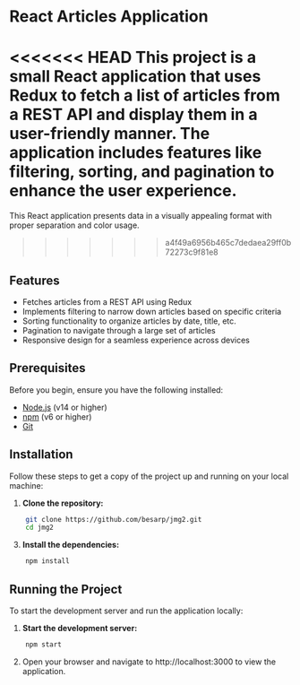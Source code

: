 # React Articles Application

<<<<<<< HEAD
This project is a small React application that uses Redux to fetch a list of articles from a REST API and display them in a user-friendly manner. The application includes features like filtering, sorting, and pagination to enhance the user experience.
=======
This React application presents data in a visually appealing format with proper separation and color usage.
>>>>>>> a4f49a6956b465c7dedaea29ff0b72273c9f81e8

## Features

- Fetches articles from a REST API using Redux
- Implements filtering to narrow down articles based on specific criteria
- Sorting functionality to organize articles by date, title, etc.
- Pagination to navigate through a large set of articles
- Responsive design for a seamless experience across devices

## Prerequisites

Before you begin, ensure you have the following installed:

- [Node.js](https://nodejs.org/en/download/) (v14 or higher)
- [npm](https://www.npmjs.com/get-npm) (v6 or higher)
- [Git](https://git-scm.com/)

## Installation

Follow these steps to get a copy of the project up and running on your local machine:

1. **Clone the repository:**

```bash
    git clone https://github.com/besarp/jmg2.git
    cd jmg2
```

3. **Install the dependencies:**

```bash
    npm install
```

## Running the Project 

To start the development server and run the application locally:

1. **Start the development server:**

```bash
    npm start
```

2. Open your browser and navigate to http://localhost:3000 to view the application.
